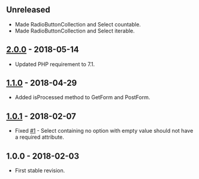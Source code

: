 ## Unreleased
- Made RadioButtonCollection and Select countable.
- Made RadioButtonCollection and Select iterable.

## [2.0.0] - 2018-05-14
- Updated PHP requirement to 7.1.

## [1.1.0] - 2018-04-29
- Added isProcessed method to GetForm and PostForm.

## [1.0.1] - 2018-02-07
- Fixed [#1](https://github.com/themichaelhall/bluemvc-forms/issues/1) - Select containing no option with empty value should not have a required attribute.

## 1.0.0 - 2018-02-03
- First stable revision.

[2.0.0]: https://github.com/themichaelhall/bluemvc-forms/compare/v1.1.0...v2.0.0
[1.1.0]: https://github.com/themichaelhall/bluemvc-forms/compare/v1.0.1...v1.1.0
[1.0.1]: https://github.com/themichaelhall/bluemvc-forms/compare/v1.0.0...v1.0.1